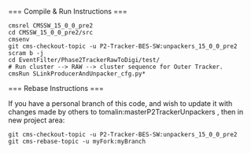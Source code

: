 === Compile & Run Instructions ===

```
cmsrel CMSSW_15_0_0_pre2
cd CMSSW_15_0_0_pre2/src
cmsenv
git cms-checkout-topic -u P2-Tracker-BES-SW:unpackers_15_0_0_pre2
scram b -j
cd EventFilter/Phase2TrackerRawToDigi/test/
# Run cluster --> RAW --> cluster sequence for Outer Tracker.
cmsRun SLinkProducerAndUnpacker_cfg.py*
```

=== Rebase Instructions ===

If you have a personal branch of this code, and wish to update it with changes made by others to tomalin:masterP2TrackerUnpackers , then in new project area:

```
git cms-checkout-topic -u P2-Tracker-BES-SW:unpackers_15_0_0_pre2
git cms-rebase-topic -u myFork:myBranch
```


